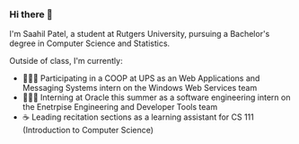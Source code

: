 ### Hi there 👋
I'm Saahil Patel, a student at Rutgers University, pursuing a Bachelor's degree in Computer Science and Statistics.

Outside of class, I'm currently:

- 👨🏽‍💻 Participating in a COOP at UPS as an Web Applications and Messaging Systems intern on the Windows Web Services team
- 👨🏽‍💻 Interning at Oracle this summer as a software engineering intern on the Enetrpise Engineering and Developer Tools team
- ☕️ Leading recitation sections as a learning assistant for CS 111 (Introduction to Computer Science)
<!--
**Saahilp18/Saahilp18** is a ✨ _special_ ✨ repository because its `README.md` (this file) appears on your GitHub profile.

Here are some ideas to get you started:

- 🔭 I’m currently working on ...
- 🌱 I’m currently learning ...
- 👯 I’m looking to collaborate on ...
- 🤔 I’m looking for help with ...
- 💬 Ask me about ...
- 📫 How to reach me: ...
- 😄 Pronouns: ...
- ⚡ Fun fact: ...
-->
